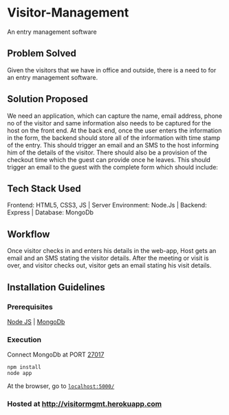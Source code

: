 # Visitor-Management

An entry management software

## Problem Solved

Given the visitors that we have in office and outside, there is a need to for an entry management software.

## Solution Proposed

We need an application, which can capture the name, email address, phone no of the visitor and same information also needs to be captured for the host on the front end.
At the back end, once the user enters the information in the form, the backend should store all of the information with time stamp of the entry.
This should trigger an email and an SMS to the host informing him of the details of the visitor. There should also be a provision of the checkout time which the guest can provide once he leaves. This should trigger an email to the guest with the complete form which should include:

## Tech Stack Used

Frontend: HTML5, CSS3, JS | Server Environment: Node.Js | Backend: Express | Database: MongoDb

## Workflow

Once visitor checks in and enters his details in the web-app, Host gets an email and an SMS stating the visitor details.
After the meeting or visit is over, and visitor checks out, visitor gets an email stating his visit details.

## Installation Guidelines

### Prerequisites

[Node JS](https://nodejs.org/en/download/) | [MongoDb](https://www.mongodb.com/download-center/community)

### Execution

Connect MongoDb at PORT [27017](mongodb://localhost:27017/)

```
npm install
node app
```

At the browser, go to [`localhost:5000/`](mongodb://localhost:27017/)

### Hosted at http://visitormgmt.herokuapp.com

